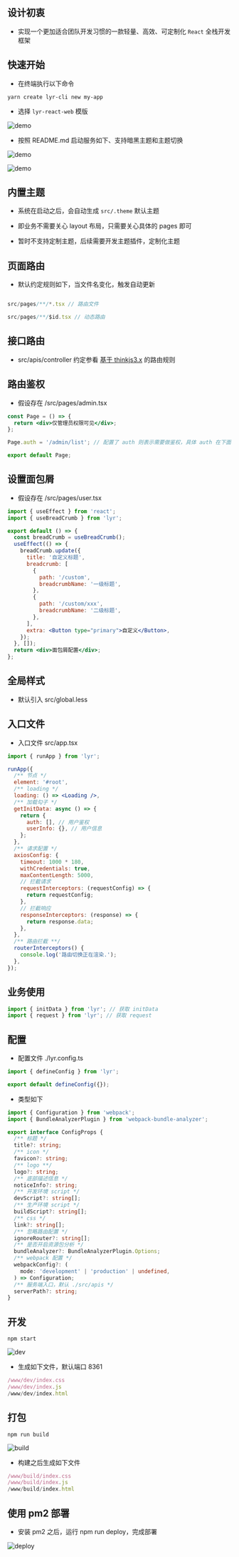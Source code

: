 ## 设计初衷

- 实现一个更加适合团队开发习惯的一款轻量、高效、可定制化 `React` 全栈开发框架

## 快速开始

- 在终端执行以下命令

```shell
yarn create lyr-cli new my-app
```

- 选择 `lyr-react-web` 模版

![demo](http://lyr-cli-oss.oss-cn-beijing.aliyuncs.com/assets/base1.png)

- 按照 README.md 启动服务如下、支持暗黑主题和主题切换

![demo](http://lyr-cli-oss.oss-cn-beijing.aliyuncs.com/assets/mode3.png)

![demo](http://lyr-cli-oss.oss-cn-beijing.aliyuncs.com/assets/mode4.png)

## 内置主题

- 系统在启动之后，会自动生成 `src/.theme` 默认主题

- 即业务不需要关心 layout 布局，只需要关心具体的 pages 即可

- 暂时不支持定制主题，后续需要开发主题插件，定制化主题

## 页面路由

- 默认约定规则如下，当文件名变化，触发自动更新

```jsx

src/pages/**/*.tsx // 路由文件

src/pages/**/$id.tsx // 动态路由

```

## 接口路由

- src/apis/controller 约定参看 [基于 thinkjs3.x](https://thinkjs.org/zh-cn/doc/3.0/controller.html) 的路由规则

## 路由鉴权

- 假设存在 /src/pages/admin.tsx

```jsx
const Page = () => {
  return <div>仅管理员权限可见</div>;
};

Page.auth = '/admin/list'; // 配置了 auth 则表示需要做鉴权，具体 auth 在下面的 getInitData 方法中返回

export default Page;
```

## 设置面包屑

- 假设存在 /src/pages/user.tsx

```jsx
import { useEffect } from 'react';
import { useBreadCrumb } from 'lyr';

export default () => {
  const breadCrumb = useBreadCrumb();
  useEffect(() => {
    breadCrumb.update({
      title: '自定义标题',
      breadcrumb: [
        {
          path: '/custom',
          breadcrumbName: '一级标题',
        },
        {
          path: '/custom/xxx',
          breadcrumbName: '二级标题',
        },
      ],
      extra: <Button type="primary">自定义</Button>,
    });
  }, []);
  return <div>面包屑配置</div>;
};
```

## 全局样式

- 默认引入 src/global.less

## 入口文件

- 入口文件 src/app.tsx

```jsx
import { runApp } from 'lyr';

runApp({
  /** 节点 */
  element: '#root',
  /** loading */
  loading: () => <Loading />,
  /** 加载勾子 */
  getInitData: async () => {
    return {
      auth: [], // 用户鉴权
      userInfo: {}, // 用户信息
    };
  },
  /** 请求配置 */
  axiosConfig: {
    timeout: 1000 * 180,
    withCredentials: true,
    maxContentLength: 5000,
    // 拦截请求
    requestInterceptors: (requestConfig) => {
      return requestConfig;
    },
    // 拦截响应
    responseInterceptors: (response) => {
      return response.data;
    },
  },
  /** 路由拦截 **/
  routerInterceptors() {
    console.log('路由切换正在渲染.');
  },
});
```

## 业务使用

```jsx | pure
import { initData } from 'lyr'; // 获取 initData
import { request } from 'lyr'; // 获取 request
```

## 配置

- 配置文件 ./lyr.config.ts

```ts
import { defineConfig } from 'lyr';

export default defineConfig({});
```

- 类型如下

```ts
import { Configuration } from 'webpack';
import { BundleAnalyzerPlugin } from 'webpack-bundle-analyzer';

export interface ConfigProps {
  /** 标题 */
  title?: string;
  /** icon */
  favicon?: string;
  /** logo **/
  logo?: string;
  /** 底部描述信息 */
  noticeInfo?: string;
  /** 开发环境 script */
  devScript?: string[];
  /** 生产环境 script */
  buildScript?: string[];
  /** css */
  link?: string[];
  /** 忽略路由配置 */
  ignoreRouter?: string[];
  /** 是否开启资源包分析 */
  bundleAnalyzer?: BundleAnalyzerPlugin.Options;
  /** webpack 配置 */
  webpackConfig?: (
    mode: 'development' | 'production' | undefined,
  ) => Configuration;
  /** 服务端入口，默认 ./src/apis */
  serverPath?: string;
}
```

## 开发

```shell
npm start
```

![dev](http://lyr-cli-oss.oss-cn-beijing.aliyuncs.com/assets/watch.png)

- 生成如下文件，默认端口 8361

```jsx
/www/dev/index.css
/www/dev/index.js
/www/dev/index.html
```

## 打包

```shell
npm run build
```

![build](http://lyr-cli-oss.oss-cn-beijing.aliyuncs.com/assets/build.png)

- 构建之后生成如下文件

```jsx
/www/build/index.css
/www/build/index.js
/www/build/index.html
```

## 使用 pm2 部署

- 安装 pm2 之后，运行 npm run deploy，完成部署

![deploy](http://lyr-cli-oss.oss-cn-beijing.aliyuncs.com/assets/deploy.png)
